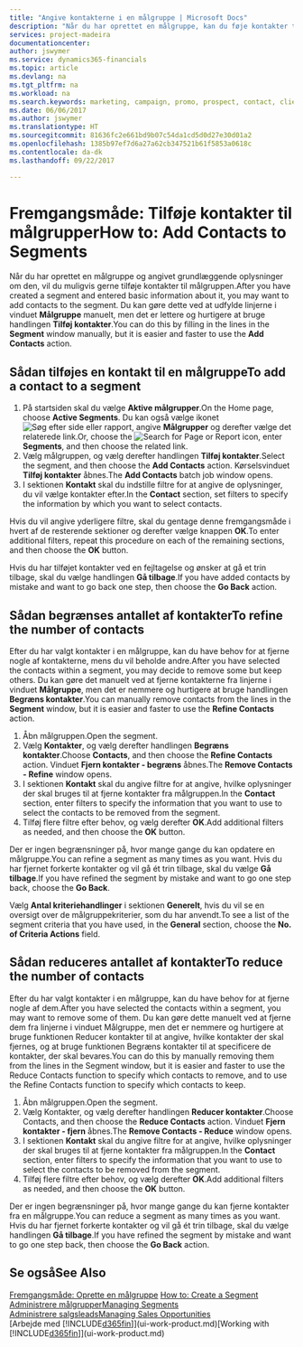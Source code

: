 ```yaml
---
title: "Angive kontakterne i en målgruppe | Microsoft Docs"
description: "Når du har oprettet en målgruppe, kan du føje kontakter til målgruppen, f.eks. som en del af en marketingkampagne, der er henvendt til bestemte kunder."
services: project-madeira
documentationcenter: 
author: jswymer
ms.service: dynamics365-financials
ms.topic: article
ms.devlang: na
ms.tgt_pltfrm: na
ms.workload: na
ms.search.keywords: marketing, campaign, promo, prospect, contact, client, customer
ms.date: 06/06/2017
ms.author: jswymer
ms.translationtype: HT
ms.sourcegitcommit: 81636fc2e661bd9b07c54da1cd5d0d27e30d01a2
ms.openlocfilehash: 1385b97ef7d6a27a62cb347521b61f5853a0618c
ms.contentlocale: da-dk
ms.lasthandoff: 09/22/2017

---
```

# <a name="how-to-add-contacts-to-segments"></a><span data-ttu-id="467e3-103">Fremgangsmåde: Tilføje kontakter til målgrupper</span><span class="sxs-lookup"><span data-stu-id="467e3-103">How to: Add Contacts to Segments</span></span>
<span data-ttu-id="467e3-104">Når du har oprettet en målgruppe og angivet grundlæggende oplysninger om den, vil du muligvis gerne tilføje kontakter til målgruppen.</span><span class="sxs-lookup"><span data-stu-id="467e3-104">After you have created a segment and entered basic information about it, you may want to add contacts to the segment.</span></span> <span data-ttu-id="467e3-105">Du kan gøre dette ved at udfylde linjerne i vinduet **Målgruppe** manuelt, men det er lettere og hurtigere at bruge handlingen **Tilføj kontakter**.</span><span class="sxs-lookup"><span data-stu-id="467e3-105">You can do this by filling in the lines in the **Segment** window manually, but it is easier and faster to use the **Add Contacts** action.</span></span>

## <a name="to-add-a-contact-to-a-segment"></a><span data-ttu-id="467e3-106">Sådan tilføjes en kontakt til en målgruppe</span><span class="sxs-lookup"><span data-stu-id="467e3-106">To add a contact to a segment</span></span>
1. <span data-ttu-id="467e3-107">På startsiden skal du vælge **Aktive målgrupper**.</span><span class="sxs-lookup"><span data-stu-id="467e3-107">On the Home page, choose **Active Segments**.</span></span> <span data-ttu-id="467e3-108">Du kan også vælge ikonet ![Søg efter side eller rapport](media/ui-search/search_small.png "Ikonet Søg efter side eller rapport"), angive **Målgrupper** og derefter vælge det relaterede link.</span><span class="sxs-lookup"><span data-stu-id="467e3-108">Or, choose the ![Search for Page or Report](media/ui-search/search_small.png "Search for Page or Report icon") icon, enter **Segments**, and then choose the related link.</span></span>  
2. <span data-ttu-id="467e3-109">Vælg målgruppen, og vælg derefter handlingen **Tilføj kontakter**.</span><span class="sxs-lookup"><span data-stu-id="467e3-109">Select the segment, and then choose the **Add Contacts** action.</span></span> <span data-ttu-id="467e3-110">Kørselsvinduet **Tilføj kontakter** åbnes.</span><span class="sxs-lookup"><span data-stu-id="467e3-110">The **Add Contacts** batch job window opens.</span></span>
3. <span data-ttu-id="467e3-111">I sektionen **Kontakt** skal du indstille filtre for at angive de oplysninger, du vil vælge kontakter efter.</span><span class="sxs-lookup"><span data-stu-id="467e3-111">In the **Contact** section, set filters to specify the information by which you want to select contacts.</span></span>

<span data-ttu-id="467e3-112">Hvis du vil angive yderligere filtre, skal du gentage denne fremgangsmåde i hvert af de resterende sektioner og derefter vælge knappen **OK**.</span><span class="sxs-lookup"><span data-stu-id="467e3-112">To enter additional filters, repeat this procedure on each of the remaining sections, and then choose the **OK** button.</span></span>

<span data-ttu-id="467e3-113">Hvis du har tilføjet kontakter ved en fejltagelse og ønsker at gå et trin tilbage, skal du vælge handlingen **Gå tilbage**.</span><span class="sxs-lookup"><span data-stu-id="467e3-113">If you have added contacts by mistake and want to go back one step, then choose the **Go Back** action.</span></span>

## <a name="to-refine-the-number-of-contacts"></a><span data-ttu-id="467e3-114">Sådan begrænses antallet af kontakter</span><span class="sxs-lookup"><span data-stu-id="467e3-114">To refine the number of contacts</span></span>
<span data-ttu-id="467e3-115">Efter du har valgt kontakter i en målgruppe, kan du have behov for at fjerne nogle af kontakterne, mens du vil beholde andre.</span><span class="sxs-lookup"><span data-stu-id="467e3-115">After you have selected the contacts within a segment, you may decide to remove some but keep others.</span></span> <span data-ttu-id="467e3-116">Du kan gøre det manuelt ved at fjerne kontakterne fra linjerne i vinduet **Målgruppe**, men det er nemmere og hurtigere at bruge handlingen **Begræns kontakter**.</span><span class="sxs-lookup"><span data-stu-id="467e3-116">You can manually remove contacts from the lines in the **Segment** window, but it is easier and faster to use the **Refine Contacts** action.</span></span>

1. <span data-ttu-id="467e3-117">Åbn målgruppen.</span><span class="sxs-lookup"><span data-stu-id="467e3-117">Open the segment.</span></span>
2. <span data-ttu-id="467e3-118">Vælg **Kontakter**, og vælg derefter handlingen **Begræns kontakter**.</span><span class="sxs-lookup"><span data-stu-id="467e3-118">Choose **Contacts**, and then choose the **Refine Contacts** action.</span></span> <span data-ttu-id="467e3-119">Vinduet **Fjern kontakter - begræns** åbnes.</span><span class="sxs-lookup"><span data-stu-id="467e3-119">The **Remove Contacts - Refine** window opens.</span></span>
3. <span data-ttu-id="467e3-120">I sektionen **Kontakt** skal du angive filtre for at angive, hvilke oplysninger der skal bruges til at fjerne kontakter fra målgruppen.</span><span class="sxs-lookup"><span data-stu-id="467e3-120">In the **Contact** section, enter filters to specify the information that you want to use to select the contacts to be removed from the segment.</span></span>
4. <span data-ttu-id="467e3-121">Tilføj flere filtre efter behov, og vælg derefter **OK**.</span><span class="sxs-lookup"><span data-stu-id="467e3-121">Add additional filters as needed, and then choose the **OK** button.</span></span>

<span data-ttu-id="467e3-122">Der er ingen begrænsninger på, hvor mange gange du kan opdatere en målgruppe.</span><span class="sxs-lookup"><span data-stu-id="467e3-122">You can refine a segment as many times as you want.</span></span> <span data-ttu-id="467e3-123">Hvis du har fjernet forkerte kontakter og vil gå ét trin tilbage, skal du vælge **Gå tilbage**.</span><span class="sxs-lookup"><span data-stu-id="467e3-123">If you have refined the segment by mistake and want to go one step back, choose the **Go Back**.</span></span>

<span data-ttu-id="467e3-124">Vælg **Antal kriteriehandlinger** i sektionen **Generelt**, hvis du vil se en oversigt over de målgruppekriterier, som du har anvendt.</span><span class="sxs-lookup"><span data-stu-id="467e3-124">To see a list of the segment criteria that you have used, in the **General** section, choose the **No. of Criteria Actions** field.</span></span>

## <a name="to-reduce-the-number-of-contacts"></a><span data-ttu-id="467e3-125">Sådan reduceres antallet af kontakter</span><span class="sxs-lookup"><span data-stu-id="467e3-125">To reduce the number of contacts</span></span>
<span data-ttu-id="467e3-126">Efter du har valgt kontakter i en målgruppe, kan du have behov for at fjerne nogle af dem.</span><span class="sxs-lookup"><span data-stu-id="467e3-126">After you have selected the contacts within a segment, you may want to remove some of them.</span></span> <span data-ttu-id="467e3-127">Du kan gøre dette manuelt ved at fjerne dem fra linjerne i vinduet Målgruppe, men det er nemmere og hurtigere at bruge funktionen Reducer kontakter til at angive, hvilke kontakter der skal fjernes, og at bruge funktionen Begræns kontakter til at specificere de kontakter, der skal bevares.</span><span class="sxs-lookup"><span data-stu-id="467e3-127">You can do this by manually removing them from the lines in the Segment window, but it is easier and faster to use the Reduce Contacts function to specify which contacts to remove, and to use the Refine Contacts function to specify which contacts to keep.</span></span>

1. <span data-ttu-id="467e3-128">Åbn målgruppen.</span><span class="sxs-lookup"><span data-stu-id="467e3-128">Open the segment.</span></span>
2. <span data-ttu-id="467e3-129">Vælg Kontakter, og vælg derefter handlingen **Reducer kontakter**.</span><span class="sxs-lookup"><span data-stu-id="467e3-129">Choose Contacts, and then choose the **Reduce Contacts** action.</span></span> <span data-ttu-id="467e3-130">Vinduet **Fjern kontakter - fjern** åbnes.</span><span class="sxs-lookup"><span data-stu-id="467e3-130">The **Remove Contacts - Reduce** window opens.</span></span>
3. <span data-ttu-id="467e3-131">I sektionen **Kontakt** skal du angive filtre for at angive, hvilke oplysninger der skal bruges til at fjerne kontakter fra målgruppen.</span><span class="sxs-lookup"><span data-stu-id="467e3-131">In the **Contact** section, enter filters to specify the information that you want to use to select the contacts to be removed from the segment.</span></span>
4. <span data-ttu-id="467e3-132">Tilføj flere filtre efter behov, og vælg derefter **OK**.</span><span class="sxs-lookup"><span data-stu-id="467e3-132">Add additional filters as needed, and then choose the **OK** button.</span></span>

<span data-ttu-id="467e3-133">Der er ingen begrænsninger på, hvor mange gange du kan fjerne kontakter fra en målgruppe.</span><span class="sxs-lookup"><span data-stu-id="467e3-133">You can reduce a segment as many times as you want.</span></span> <span data-ttu-id="467e3-134">Hvis du har fjernet forkerte kontakter og vil gå ét trin tilbage, skal du vælge handlingen **Gå tilbage**.</span><span class="sxs-lookup"><span data-stu-id="467e3-134">If you have refined the segment by mistake and want to go one step back, then choose the **Go Back** action.</span></span>

## <a name="see-also"></a><span data-ttu-id="467e3-135">Se også</span><span class="sxs-lookup"><span data-stu-id="467e3-135">See Also</span></span>
<span data-ttu-id="467e3-136">[Fremgangsmåde: Oprette en målgruppe](marketing-how-create-segment.md) </span><span class="sxs-lookup"><span data-stu-id="467e3-136">[How to: Create a Segment](marketing-how-create-segment.md) </span></span>  
[<span data-ttu-id="467e3-137">Administrere målgrupper</span><span class="sxs-lookup"><span data-stu-id="467e3-137">Managing Segments</span></span>](marketing-segments.md)  
[<span data-ttu-id="467e3-138">Administrere salgsleads</span><span class="sxs-lookup"><span data-stu-id="467e3-138">Managing Sales Opportunities</span></span>](marketing-manage-sales-opportunities.md)  
<span data-ttu-id="467e3-139">[Arbejde med [!INCLUDE[d365fin](includes/d365fin_md.md)]](ui-work-product.md)</span><span class="sxs-lookup"><span data-stu-id="467e3-139">[Working with [!INCLUDE[d365fin](includes/d365fin_md.md)]](ui-work-product.md)</span></span>  

